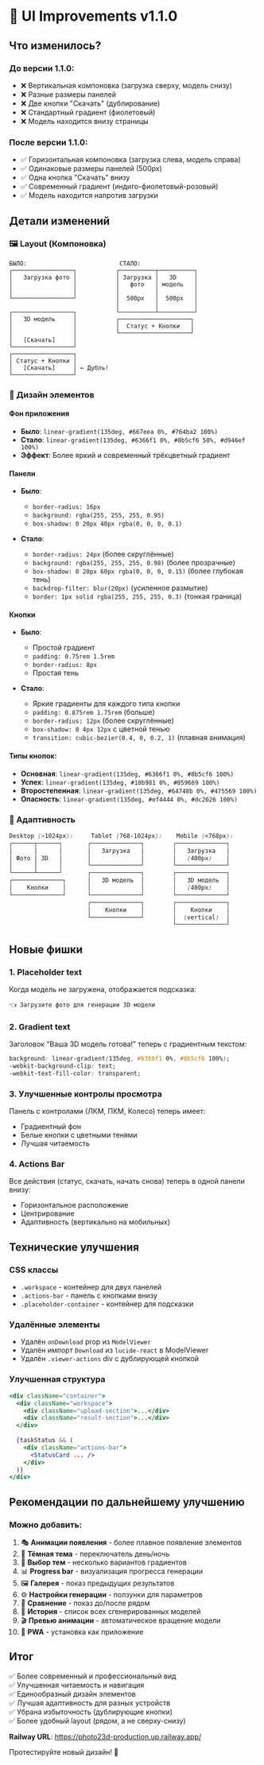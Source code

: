 # 🎨 UI Improvements v1.1.0

## Что изменилось?

### До версии 1.1.0:
- ❌ Вертикальная компоновка (загрузка сверху, модель снизу)
- ❌ Разные размеры панелей
- ❌ Две кнопки "Скачать" (дублирование)
- ❌ Стандартный градиент (фиолетовый)
- ❌ Модель находится внизу страницы

### После версии 1.1.0:
- ✅ Горизонтальная компоновка (загрузка слева, модель справа)
- ✅ Одинаковые размеры панелей (500px)
- ✅ Одна кнопка "Скачать" внизу
- ✅ Современный градиент (индиго-фиолетовый-розовый)
- ✅ Модель находится напротив загрузки

## Детали изменений

### 🖼️ Layout (Компоновка)

```
БЫЛО:                          СТАЛО:
┌─────────────────┐           ┌──────────┬──────────┐
│   Загрузка фото │           │ Загрузка │   3D     │
│                 │           │   фото   │ модель   │
│                 │           │          │          │
└─────────────────┘           │  500px   │  500px   │
                              │          │          │
┌─────────────────┐           └──────────┴──────────┘
│   3D модель     │           ┌────────────────────┐
│                 │           │  Статус + Кнопки   │
│                 │           └────────────────────┘
│   [Скачать]     │
└─────────────────┘
┌─────────────────┐
│ Статус + Кнопки │
│   [Скачать]     │ ← Дубль!
└─────────────────┘
```

### 🎨 Дизайн элементов

#### Фон приложения
- **Было**: `linear-gradient(135deg, #667eea 0%, #764ba2 100%)`
- **Стало**: `linear-gradient(135deg, #6366f1 0%, #8b5cf6 50%, #d946ef 100%)`
- **Эффект**: Более яркий и современный трёхцветный градиент

#### Панели
- **Было**: 
  - `border-radius: 16px`
  - `background: rgba(255, 255, 255, 0.95)`
  - `box-shadow: 0 20px 40px rgba(0, 0, 0, 0.1)`
  
- **Стало**: 
  - `border-radius: 24px` (более скруглённые)
  - `background: rgba(255, 255, 255, 0.98)` (более прозрачные)
  - `box-shadow: 0 20px 60px rgba(0, 0, 0, 0.15)` (более глубокая тень)
  - `backdrop-filter: blur(20px)` (усиленное размытие)
  - `border: 1px solid rgba(255, 255, 255, 0.3)` (тонкая граница)

#### Кнопки
- **Было**: 
  - Простой градиент
  - `padding: 0.75rem 1.5rem`
  - `border-radius: 8px`
  - Простая тень

- **Стало**: 
  - Яркие градиенты для каждого типа кнопки
  - `padding: 0.875rem 1.75rem` (больше)
  - `border-radius: 12px` (более скруглённые)
  - `box-shadow: 0 4px 12px` с цветной тенью
  - `transition: cubic-bezier(0.4, 0, 0.2, 1)` (плавная анимация)

#### Типы кнопок:
- **Основная**: `linear-gradient(135deg, #6366f1 0%, #8b5cf6 100%)`
- **Успех**: `linear-gradient(135deg, #10b981 0%, #059669 100%)`
- **Второстепенная**: `linear-gradient(135deg, #64748b 0%, #475569 100%)`
- **Опасность**: `linear-gradient(135deg, #ef4444 0%, #dc2626 100%)`

### 📱 Адаптивность

```css
Desktop (>1024px):     Tablet (768-1024px):    Mobile (<768px):
┌──────┬──────┐       ┌──────────────┐        ┌──────────────┐
│      │      │       │   Загрузка   │        │   Загрузка   │
│ Фото │ 3D   │       │              │        │   (400px)    │
│      │      │       └──────────────┘        └──────────────┘
└──────┴──────┘       ┌──────────────┐        ┌──────────────┐
┌──────────────┐      │   3D модель  │        │   3D модель  │
│    Кнопки    │      │              │        │   (400px)    │
└──────────────┘      └──────────────┘        └──────────────┘
                      ┌──────────────┐        ┌──────────────┐
                      │    Кнопки    │        │    Кнопки    │
                      └──────────────┘        │  (vertical)  │
                                              └──────────────┘
```

## Новые фишки

### 1. Placeholder text
Когда модель не загружена, отображается подсказка:
```
👈 Загрузите фото для генерации 3D модели
```

### 2. Gradient text
Заголовок "Ваша 3D модель готова!" теперь с градиентным текстом:
```css
background: linear-gradient(135deg, #6366f1 0%, #8b5cf6 100%);
-webkit-background-clip: text;
-webkit-text-fill-color: transparent;
```

### 3. Улучшенные контролы просмотра
Панель с контролами (ЛКМ, ПКМ, Колесо) теперь имеет:
- Градиентный фон
- Белые кнопки с цветными тенями
- Лучшая читаемость

### 4. Actions Bar
Все действия (статус, скачать, начать снова) теперь в одной панели внизу:
- Горизонтальное расположение
- Центрирование
- Адаптивность (вертикально на мобильных)

## Технические улучшения

### CSS классы
- `.workspace` - контейнер для двух панелей
- `.actions-bar` - панель с кнопками внизу
- `.placeholder-container` - контейнер для подсказки

### Удалённые элементы
- Удалён `onDownload` prop из `ModelViewer`
- Удалён импорт `Download` из `lucide-react` в ModelViewer
- Удалён `.viewer-actions` div с дублирующей кнопкой

### Улучшенная структура
```jsx
<div className="container">
  <div className="workspace">
    <div className="upload-section">...</div>
    <div className="result-section">...</div>
  </div>
  
  {taskStatus && (
    <div className="actions-bar">
      <StatusCard ... />
    </div>
  )}
</div>
```

## Рекомендации по дальнейшему улучшению

### Можно добавить:
1. 🎭 **Анимации появления** - более плавное появление элементов
2. 🌙 **Тёмная тема** - переключатель день/ночь
3. 🎨 **Выбор тем** - несколько вариантов градиентов
4. 📊 **Progress bar** - визуализация прогресса генерации
5. 🖼️ **Галерея** - показ предыдущих результатов
6. ⚙️ **Настройки генерации** - ползунки для параметров
7. 🔄 **Сравнение** - показ до/после рядом
8. 💾 **История** - список всех сгенерированных моделей
9. 🎬 **Превью анимации** - автоматическое вращение модели
10. 📱 **PWA** - установка как приложение

## Итог

✅ Более современный и профессиональный вид  
✅ Улучшенная читаемость и навигация  
✅ Единообразный дизайн элементов  
✅ Лучшая адаптивность для разных устройств  
✅ Убрана избыточность (дублирующие кнопки)  
✅ Более удобный layout (рядом, а не сверху-снизу)  

**Railway URL**: https://photo23d-production.up.railway.app/

Протестируйте новый дизайн! 🚀

